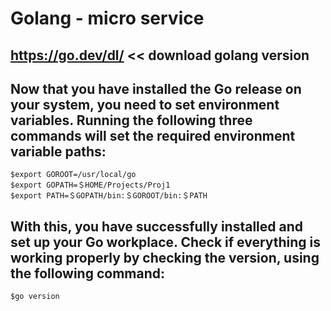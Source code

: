 # Golang - micro service

## https://go.dev/dl/ << download golang version

## Now that you have installed the Go release on your system, you need to set environment variables. Running the following three commands will set the required environment variable paths:

```
$export GOROOT=/usr/local/go 
$export GOPATH=＄HOME/Projects/Proj1  
$export PATH=＄GOPATH/bin:＄GOROOT/bin:＄PATH
```

## With this, you have successfully installed and set up your Go workplace. Check if everything is working properly by checking the version, using the following command:

```
$go version
```
